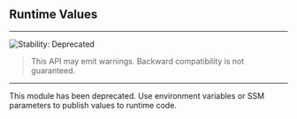 ## Runtime Values
<!--BEGIN STABILITY BANNER-->

---

![Stability: Deprecated](https://img.shields.io/badge/stability-Deprecated-critical.svg?style=for-the-badge)

> This API may emit warnings. Backward compatibility is not guaranteed.

---
<!--END STABILITY BANNER-->

This module has been deprecated. Use environment variables or SSM parameters to publish values to runtime code.

